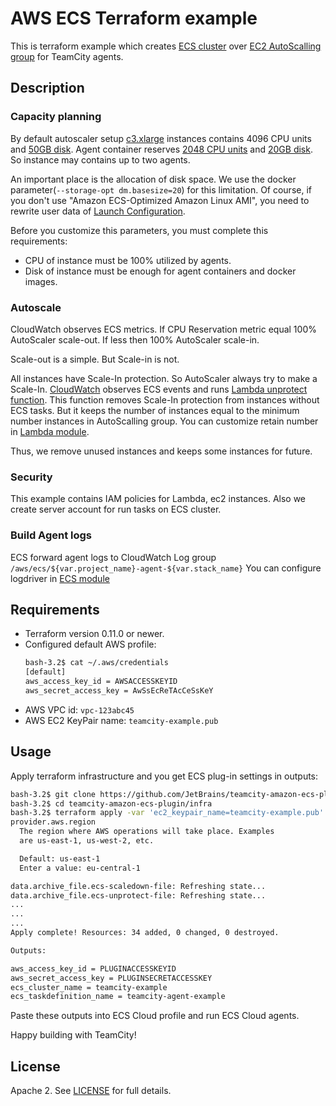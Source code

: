 # AWS ECS Terraform example

This is terraform example which creates [ECS cluster](modules/ecs) over [EC2 AutoScalling group](modules/ec2) for TeamCity agents.

## Description

### Capacity planning

By default autoscaler setup [c3.xlarge](variables.tf#L14) instances contains 4096 CPU units and [50GB disk](variables.tf#L23).
Agent container reserves [2048 CPU units](variables.tf#L54) and [20GB disk](variables.tf#L64).
So instance may contains up to two agents.

An important place is the allocation of disk space. We use the docker parameter(`--storage-opt dm.basesize=20`) for this limitation.
Of course, if you don't use "Amazon ECS-Optimized Amazon Linux AMI", you need to rewrite user data of [Launch Configuration](modules/ec2/main.tf#L21-L39).

Before you customize this parameters, you must complete this requirements:
* CPU of instance must be 100% utilized by agents.
* Disk of instance must be enough for agent containers and docker images.

### Autoscale

CloudWatch observes ECS metrics. If CPU Reservation metric equal 100% AutoScaler scale-out.
If less then 100% AutoScaler scale-in.

Scale-out is a simple. But Scale-in is not. 

All instances have Scale-In protection. So AutoScaler always try to make a Scale-In.
[CloudWatch](modules/lambda/main.tf#L64-L82) observes ECS events and runs [Lambda unprotect function](modules/lambda/ecs-unprotect-lambda/index.py).
This function removes Scale-In protection from instances without ECS tasks. 
But it keeps the number of instances equal to the minimum number instances in AutoScalling group.
You can customize retain number in [Lambda module](modules/lambda/main.tf#L59).

Thus, we remove unused instances and keeps some instances for future.

### Security

This example contains IAM policies for Lambda, ec2 instances. 
Also we create server account for run tasks on ECS cluster.

### Build Agent logs

ECS forward agent logs to CloudWatch Log group `/aws/ecs/${var.project_name}-agent-${var.stack_name}`
You can configure logdriver in [ECS module](modules/ecs/main.tf#L34-L41)

## Requirements

* Terraform version 0.11.0 or newer.
* Configured default AWS profile:
    ```bash
    bash-3.2$ cat ~/.aws/credentials
    [default]
    aws_access_key_id = AWSACCESSKEYID
    aws_secret_access_key = AwSsEcReTAcCeSsKeY
    ```
* AWS VPC id: `vpc-123abc45`
* AWS EC2 KeyPair name: `teamcity-example.pub`

## Usage

Apply terraform infrastructure and you get ECS plug-in settings in outputs:
```bash
bash-3.2$ git clone https://github.com/JetBrains/teamcity-amazon-ecs-plugin.git
bash-3.2$ cd teamcity-amazon-ecs-plugin/infra
bash-3.2$ terraform apply -var 'ec2_keypair_name=teamcity-example.pub' -var 'vpc_id=vpc-123abc45'
provider.aws.region
  The region where AWS operations will take place. Examples
  are us-east-1, us-west-2, etc.

  Default: us-east-1
  Enter a value: eu-central-1

data.archive_file.ecs-scaledown-file: Refreshing state...
data.archive_file.ecs-unprotect-file: Refreshing state...
...
...
...
Apply complete! Resources: 34 added, 0 changed, 0 destroyed.

Outputs:

aws_access_key_id = PLUGINACCESSKEYID
aws_secret_access_key = PLUGINSECRETACCESSKEY
ecs_cluster_name = teamcity-example
ecs_taskdefinition_name = teamcity-agent-example
```

Paste these outputs into ECS Cloud profile and run ECS Cloud agents.

Happy building with TeamCity!

## License

Apache 2. See [LICENSE](LICENSE) for full details.
